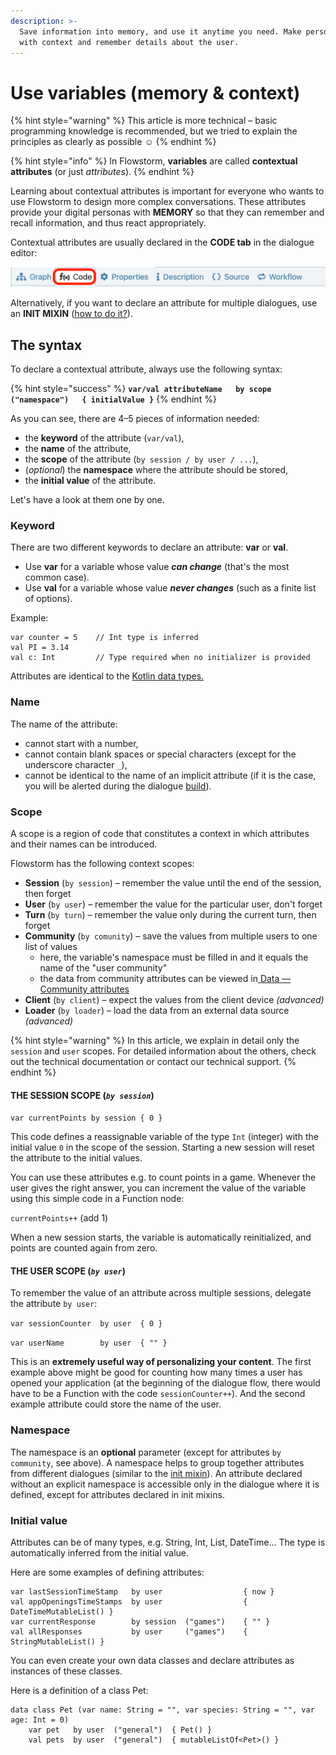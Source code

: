 ```yaml
---
description: >-
  Save information into memory, and use it anytime you need. Make personas work
  with context and remember details about the user.
---
```


# Use variables (memory & context)

{% hint style="warning" %}
This article is more technical – basic programming knowledge is recommended, but we tried to explain the principles as clearly as possible :relaxed:
{% endhint %}

{% hint style="info" %}
In Flowstorm, **variables** are called **contextual attributes** (or just _attributes_).
{% endhint %}

Learning about contextual attributes is important for everyone who wants to use Flowstorm to design more complex conversations. These attributes provide your digital personas with **MEMORY** so that they can remember and recall information, and thus react appropriately.

Contextual attributes are usually declared in the **CODE tab** in the dialogue editor:

![](<../../../.gitbook/assets/image (83).png>)

Alternatively, if you want to declare an attribute for multiple dialogues, use an **INIT MIXIN** ([how to do it?](../define-dialogue-properties.md)).

## The syntax

To declare a contextual attribute, always use the following syntax:

{% hint style="success" %}
**`var/val attributeName   by scope   ("namespace")   { initialValue }`**
{% endhint %}

As you can see, there are 4–5 pieces of information needed:

* the **keyword** of the attribute (`var/val`),
* the **name** of the attribute,
* the **scope** of the attribute (`by session / by user / ...`),
* (_optional_) the **namespace** where the attribute should be stored,
* the **initial value** of the attribute.

Let's have a look at them one by one.

### Keyword

There are two different keywords to declare an attribute: **var** or **val**.

* Use **var** for a variable whose value _**can change**_ (that's the most common case).
* Use **val** for a variable whose value _**never changes**_ (such as a finite list of options).

Example:&#x20;

```
var counter = 5    // Int type is inferred
val PI = 3.14
val c: Int         // Type required when no initializer is provided
```

Attributes are identical to the [Kotlin data types.](https://www.javatpoint.com/kotlin-data-type)

### Name

The name of the attribute:

* cannot start with a number,
* cannot contain blank spaces or special characters (except for the underscore character `_`),
* cannot be identical to the name of an implicit attribute (if it is the case, you will be alerted during the dialogue [build](../build-and-test.md)).

### Scope

A scope is a region of code that constitutes a context in which attributes and their names can be introduced.&#x20;

Flowstorm has the following context scopes:

* **Session** (`by session`) – remember the value until the end of the session, then forget
* **User** (`by user`) – remember the value for the particular user, don't forget
* **Turn** (`by turn`) _–_ remember the value only during the current turn, then forget
* **Community** (`by comunity`) – save the values from multiple users to one list of values
  * here, the variable's namespace must be filled in and it equals the name of the "user community"
  * the data from community attributes can be viewed in[ Data — Community attributes](https://docs.flowstorm.ai/studio/main-menu/data#community-attributes)
* **Client** (`by client`) – expect the values from the client device _(advanced)_
* **Loader** (`by loader`) – load the data from an external data source _(advanced)_

{% hint style="warning" %}
In this article, we explain in detail only the `session` and `user` scopes. For detailed information about the others, check out the technical documentation or contact our technical support.
{% endhint %}

#### THE SESSION SCOPE (_`by session`_)

`var currentPoints by session { 0 }`&#x20;

This code defines a reassignable variable of the type `Int` (integer) with the initial value `0` in the scope of the session. Starting a new session will reset the attribute to the initial values.

You can use these attributes e.g. to count points in a game. Whenever the user gives the right answer, you can increment the value of the variable using this simple code in a Function node:

`currentPoints++` (add 1)

When a new session starts, the variable is automatically reinitialized, and points are counted again from zero.&#x20;

#### THE USER SCOPE (_`by user`_)

To remember the value of an attribute across multiple sessions, delegate the attribute `by user`:

`var sessionCounter  by user  { 0 }`&#x20;

`var userName        by user  { "" }`

This is an **extremely useful way of personalizing your content**. The first example above might be good for counting how many times a user has opened your application (at the beginning of the dialogue flow, there would have to be a Function with the code `sessionCounter++`). And the second example attribute could store the name of the user.

### Namespace

The namespace is an **optional** parameter (except for attributes `by community`, see above). A namespace helps to group together attributes from different dialogues (similar to the [init mixin](../define-dialogue-properties.md)). An attribute declared without an explicit namespace is accessible only in the dialogue where it is defined, except for attributes declared in init mixins.

### Initial value

Attributes can be of many types, e.g. String, Int, List, DateTime... The type is automatically inferred from the initial value.

Here are some examples of defining attributes:&#x20;

```
var lastSessionTimeStamp   by user                  { now }
val appOpeningsTimeStamps  by user                  { DateTimeMutableList() }
var currentResponse        by session  ("games")    { "" }
val allResponses           by user     ("games")    { StringMutableList() }
```

You can even create your own data classes and declare attributes as instances of these classes.

Here is a definition of a class Pet:

```
data class Pet (var name: String = "", var species: String = "", var age: Int = 0)
    var pet   by user  ("general")  { Pet() }
    val pets  by user  ("general")  { mutableListOf<Pet>() }
```
